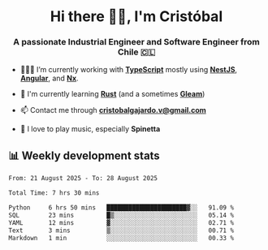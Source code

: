 <h1 align="center">Hi there ✌🏻, I'm Cristóbal</h1>
<h3 align="center">A passionate Industrial Engineer and Software Engineer from Chile 🇨🇱</h3>

- 🧑🏻‍💻 I’m currently working with **[TypeScript](https://www.typescriptlang.org)** mostly using **[NestJS](https://nestjs.com)**, **[Angular](https://angular.io)**, and **[Nx](https://nx.dev)**.

- 🌱 I'm currently learning **[Rust](https://www.rust-lang.org)** (and a sometimes **[Gleam](https://gleam.run/)**)

- 📫 Contact me through **cristobalgajardo.v@gmail.com**

- 🎸 I love to play music, especially **Spinetta**

## 📊 Weekly development stats

<!--START_SECTION:waka-->

```txt
From: 21 August 2025 - To: 28 August 2025

Total Time: 7 hrs 30 mins

Python     6 hrs 50 mins   ██████████████████████▓░░   91.09 %
SQL        23 mins         █▒░░░░░░░░░░░░░░░░░░░░░░░   05.14 %
YAML       12 mins         ▓░░░░░░░░░░░░░░░░░░░░░░░░   02.71 %
Text       3 mins          ▒░░░░░░░░░░░░░░░░░░░░░░░░   00.71 %
Markdown   1 min           ░░░░░░░░░░░░░░░░░░░░░░░░░   00.33 %
```

<!--END_SECTION:waka-->
